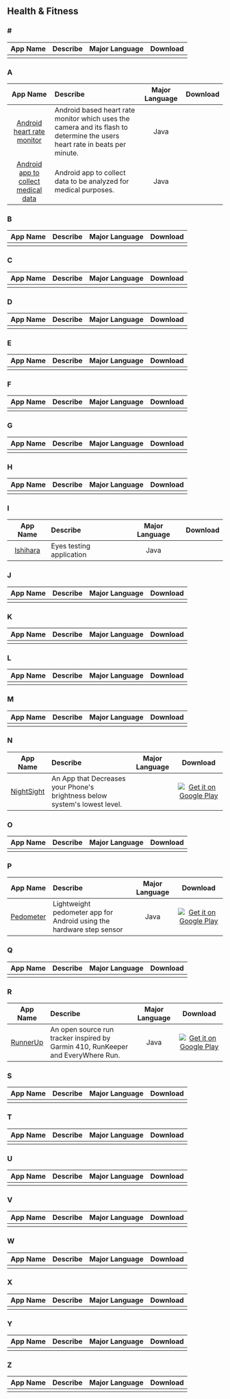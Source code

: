 ## Health & Fitness  
### \#   
App Name                   | Describe                  | Major Language             | Download
:------------------------: | :------------------------ | :------------------------: | :------------------------:
| | |

### A  
App Name                   | Describe                  | Major Language             | Download
:------------------------: | :------------------------ | :------------------------: | :------------------------:
[Android heart rate monitor](https://github.com/phishman3579/android-heart-rate-monitor) | Android based heart rate monitor which uses the camera and its flash to determine the users heart rate in beats per minute. | Java | |
[Android app to collect medical data](https://github.com/Ana06/medical-data-android) | Android app to collect data to be analyzed for medical purposes. | Java | |

### B  
App Name                   | Describe                  | Major Language             | Download
:------------------------: | :------------------------ | :------------------------: | :------------------------:
| | |

### C  
App Name                   | Describe                  | Major Language             | Download
:------------------------: | :------------------------ | :------------------------: | :------------------------:
 | | |

### D  
App Name                   | Describe                  | Major Language             | Download
:------------------------: | :------------------------ | :------------------------: | :------------------------:
 | | |

### E  
App Name                   | Describe                  | Major Language             | Download
:------------------------: | :------------------------ | :------------------------: | :------------------------:
 | | |

### F  
App Name                   | Describe                  | Major Language             | Download
:------------------------: | :------------------------ | :------------------------: | :------------------------:
| | |

### G  
App Name                   | Describe                  | Major Language             | Download
:------------------------: | :------------------------ | :------------------------: | :------------------------:
 | | |

### H  
App Name                   | Describe                  | Major Language             | Download
:------------------------: | :------------------------ | :------------------------: | :------------------------:
 | | |

### I  
App Name                   | Describe                  | Major Language             | Download
:------------------------: | :------------------------ | :------------------------: | :------------------------:
[Ishihara](https://github.com/landtanin/Ishihara) | Eyes testing application | Java |

### J  
App Name                   | Describe                  | Major Language             | Download
:------------------------: | :------------------------ | :------------------------: | :------------------------:
 | | |

### K  
App Name                   | Describe                  | Major Language             | Download
:------------------------: | :------------------------ | :------------------------: | :------------------------:
 | | |

### L  
App Name                   | Describe                  | Major Language             | Download
:------------------------: | :------------------------ | :------------------------: | :------------------------:
| | |

### M  
App Name                   | Describe                  | Major Language             | Download
:------------------------: | :------------------------ | :------------------------: | :------------------------:
 | | |

### N  
App Name                   | Describe                  | Major Language             | Download
:------------------------: | :------------------------ | :------------------------: | :------------------------:
[NightSight](https://github.com/meghalagrawal/NightSight) |An App that Decreases your Phone's brightness below system's lowest level.| | [![Get it on Google Play](http://i.imgur.com/7sq06lr.png)](https://play.google.com/store/apps/details?id=meghal.developer.nightsight.project)

### O  
App Name                   | Describe                  | Major Language             | Download
:------------------------: | :------------------------ | :------------------------: | :------------------------:
 | | |

### P  
App Name                   | Describe                  | Major Language             | Download
:------------------------: | :------------------------ | :------------------------: | :------------------------:
[Pedometer](https://github.com/j4velin/Pedometer) | Lightweight pedometer app for Android using the hardware step sensor | Java | [![Get it on Google Play](http://i.imgur.com/7sq06lr.png)](https://play.google.com/store/apps/details?id=de.j4velin.pedometer)   

### Q  
App Name                   | Describe                  | Major Language             | Download
:------------------------: | :------------------------ | :------------------------: | :------------------------:
 | | |

### R  
App Name                   | Describe                  | Major Language             | Download
:------------------------: | :------------------------ | :------------------------: | :------------------------:
[RunnerUp](https://github.com/jonasoreland/runnerup) | An open source run tracker inspired by Garmin 410, RunKeeper and EveryWhere Run. | Java | [![Get it on Google Play](http://i.imgur.com/7sq06lr.png)](https://play.google.com/store/apps/details?id=org.runnerup)

### S  
App Name                   | Describe                  | Major Language             | Download
:------------------------: | :------------------------ | :------------------------: | :------------------------:
 | | |

### T  
App Name                   | Describe                  | Major Language             | Download
:------------------------: | :------------------------ | :------------------------: | :------------------------:
 | | |

### U  
App Name                   | Describe                  | Major Language             | Download
:------------------------: | :------------------------ | :------------------------: | :------------------------:
 | | |

### V  
App Name                   | Describe                  | Major Language             | Download
:------------------------: | :------------------------ | :------------------------: | :------------------------:
 | | |

### W  
App Name                   | Describe                  | Major Language             | Download
:------------------------: | :------------------------ | :------------------------: | :------------------------:
 | | |

### X  
App Name                   | Describe                  | Major Language             | Download
:------------------------: | :------------------------ | :------------------------: | :------------------------:
 | | |

### Y  
App Name                   | Describe                  | Major Language             | Download
:------------------------: | :------------------------ | :------------------------: | :------------------------:
 | | |

### Z  
App Name                   | Describe                  | Major Language             | Download
:------------------------: | :------------------------ | :------------------------: | :------------------------:
 | | |
